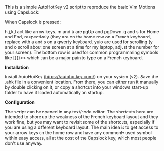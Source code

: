 This is a simple AutoHotKey v2 script to reproduce the basic Vim Motions using CapsLock:

When Capslock is pressed:

h,j,k,l act like arrow keys.
m and ù are pgUp and pgDown.
q and s for Home and End, respectively (they are on the home row on a French keyboard, replace with a and s on a qwerty keyboard.
yuio are used for scrolling (y and o scroll about one screen at a time for my laptop, adjust the number for your screen).
The bottom row is used for common programmming symbols like []{}<> which can be a major pain to type on a French keyboard.

**Installation**

Install AutoHotKey (https://autohotkey.com/) on your system (v2). Save the .ahk file in a convenient location. From there, you can either run it manually by double clicking on it, or copy a shortcut into your windows start-up folder to have it loaded automatically on startup.

**Configuration**

The script can be opened in any text/code editor. The shortcuts here are intended to shore up the weakness of the French keyboard layout and they work fine, but you may want to revisit some of the shortcuts, especially if you are using a different keyboard layout. The main idea is to get access to your arrow keys on the home row and have any commonly used symbol within easy access, all at the cost of the Capslock key, which most people don't use anyway.
